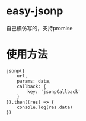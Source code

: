# easy-jsonp
自己模仿写的，支持promise
# 使用方法
```
jsonp({
    url,
    params: data,
    callback: {
        key: 'jsonpCallback'
    }
}).then((res) => {
    console.log(res.data)
})
```
